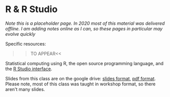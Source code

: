 # R & R Studio

<div class="info">
<p><em>Note this is a placeholder page. In 2020 most of this material was delivered offline. I am adding notes online as I can, so these pages in particular may evolve quickly</em></p>
</div>

Specific resources:
  
  >>TO APPEAR<<
  
  Statistical computing using R, the open source programming language, and the [R Studio interface](https://rstudio.com/).
  
  Slides from this class are on the google drive: [slides format](https://docs.google.com/presentation/d/1GdEVUaTarjw2Msd60PG4TNyevzQw2xxDF25IQWanWcQ/edit?usp=drivesdk), [pdf format](https://drive.google.com/file/d/1QyTWp4mYHWj0mtoR3J3YarcFPAQCkppt/view?usp=drivesdk). Please note, most of this class was taught in workshop format, so there aren't many slides.
